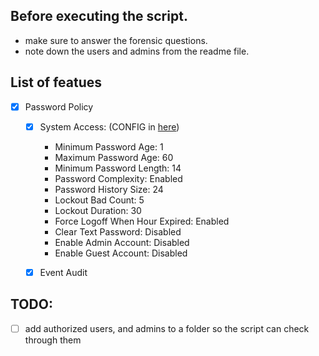 ## Before executing the script.

- make sure to answer the forensic questions.
- note down the users and admins from the readme file.

## List of featues
- [x] Password Policy
    - [x] System Access: (CONFIG in [here](./lib//secpol/System%20Access.json))
        - Minimum Password Age: 1
        - Maximum Password Age: 60
        - Minimum Password Length: 14
        - Password Complexity: Enabled
        - Password History Size: 24
        - Lockout Bad Count: 5
        - Lockout Duration: 30
        - Force Logoff When Hour Expired: Enabled
        - Clear Text Password: Disabled
        - Enable Admin Account: Disabled
        - Enable Guest Account: Disabled
    - [x] Event Audit
        

## TODO: 
- [ ] add authorized users, and admins to a folder so the script can check through them